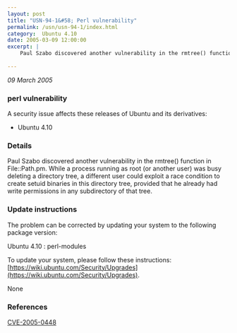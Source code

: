 ```yaml
---
layout: post
title: "USN-94-1&#58; Perl vulnerability"
permalink: /usn/usn-94-1/index.html
category:  Ubuntu 4.10
date: 2005-03-09 12:00:00
excerpt: |
    Paul Szabo discovered another vulnerability in the rmtree() function in File::Path.pm. While a process running as root (or another user) was busy deleting a directory tree, a different user could exploit a race condition to create setuid binaries in this directory tree, provided that he already had write permissions in any subdirectory of that tree.
    
--- 
```

 
 

*09 March 2005*

### perl vulnerability

A security issue affects these releases of Ubuntu and its derivatives:

* Ubuntu 4.10

### Details

Paul Szabo discovered another vulnerability in the rmtree() function in File::Path.pm. While a process running as root (or another user) was busy deleting a directory tree, a different user could exploit a race condition to create setuid binaries in this directory tree, provided that he already had write permissions in any subdirectory of that tree.

### Update instructions

The problem can be corrected by updating your system to the following package version:

Ubuntu 4.10
 : perl-modules 

To update your system, please follow these instructions: [https://wiki.ubuntu.com/Security/Upgrades](https://wiki.ubuntu.com/Security/Upgrades).

None

### References

 
 [CVE-2005-0448](http://people.ubuntu.com/~ubuntu-security/cve/CVE-2005-0448)
 

